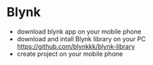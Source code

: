 # Blynk
* download blynk app on your mobile phone
* download and intall Blynk library on your PC
  https://github.com/blynkkk/blynk-library
* create project on your mobile phone
